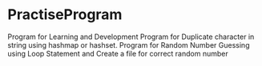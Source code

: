 # PractiseProgram
Program for Learning and Development
Program for Duplicate character in string using hashmap or hashset.
Program for Random Number Guessing using Loop Statement and Create a file for correct random number 
